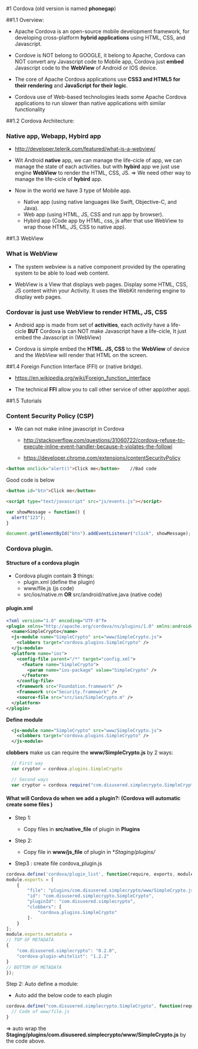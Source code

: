 #1 Cordova (old version is named **phonegap**)

##1.1 Overview:
  - Apache Cordova is an open-source mobile development framework, for developing cross-platform **hybrid applications** using HTML, CSS, and Javascript.

  - Cordove is NOT belong to GOOGLE, it belong to Apache, Cordova can NOT convert any Javascript code to Mobile app, Cordova just **embed** Javascript code to the   **WebView** of Android or IOS device.

  - The core of Apache Cordova applications use **CSS3 and HTML5 for their rendering** and **JavaScript for their logic**.

  - Cordova use of Web-based technologies leads some Apache Cordova applications to run slower than native applications with similar functionality

##1.2 Cordova Architecture:

### Native app, Webapp, Hybird app
  - http://developer.telerik.com/featured/what-is-a-webview/

  - Wit Android **native** app, we can manage the life-cicle of app, we can manage the state of each activities. but with **hybird** app we just use engine **WebView** to render the HTML, CSS, JS.  => We need other way to manage the life-cicle of **hybird** app.

  - Now in the world we have 3 type of Mobile app.
    - Native app (using native languages like Swift, Objective-C, and Java).
    - Web app  (using HTML, JS, CSS and run app by browser).
    - Hybird app (Code app by HTML, css, js after that use WebView to wrap those HTML, JS, CSS to native app).

##1.3 WebView

### What is **WebView**
  - The system webview is a native component provided by the operating system to be able to load web content.

  - WebView is a View that displays web pages. Display some HTML, CSS, JS content within your Activity. It uses the WebKit rendering engine to display web pages.

### Cordovar is just use WebView to render HTML, JS, CSS

  - Android app is made from set of **activities**, each *activity* have a life-cicle **BUT** Cordova is can NOT make Javascript have a life-cicle, It just embed the Javascript in (WebView)

  - Cordova is simple embed the **HTML. JS, CSS** to the **WebView** of device and the *WebView* will render that HTML on the screen.

##1.4 Foreign Function Interface (FFI) or (native bridge).

  - https://en.wikipedia.org/wiki/Foreign_function_interface

  - The technical **FFI** allow you to call other service of other app(other app).

##1.5 Tutorials

### Content Security Policy (CSP)
  - We can not make inline javascript in Cordova

    - http://stackoverflow.com/questions/31060722/cordova-refuse-to-execute-inline-event-handler-because-it-violates-the-followi

    - https://developer.chrome.com/extensions/contentSecurityPolicy

```html
<button onclick="alert()">Click me</button>    //Bad code
```
Good code is below

```html
<button id="btn">Click me</button>

<script type="text/javascript" src="js/events.js"></script>
```

```js
var showMessage = function() {
  alert("123");
}

document.getElementById("btn").addEventListener("click", showMessage);
```

### Cordova plugin.
#### Structure of a cordova plugin
 - Cordova plugin contain **3** things:
   - plugin.xml                                         (define the plugin)
   - www/file.js                                        (js code)
   - src/ios/native.m **OR** src/android/native.java    (native code)
  
#### plugin.xml

```xml
<?xml version="1.0" encoding="UTF-8"?>
<plugin xmlns="http://apache.org/cordova/ns/plugins/1.0" xmlns:android="http://schemas.android.com/apk/res/android" id="com.disusered.simplecrypto" version="0.2.0">
  <name>SimpleCrypto</name>
  <js-module name="SimpleCrypto" src="www/SimpleCrypto.js">
    <clobbers target="cordova.plugins.SimpleCrypto" />
  </js-module>
  <platform name="ios">
    <config-file parent="/*" target="config.xml">
      <feature name="SimpleCrypto">
        <param name="ios-package" value="SimpleCrypto" />
      </feature>
    </config-file>
    <framework src="Foundation.framework" />
    <framework src="Security.framework" />
    <source-file src="src/ios/SimpleCrypto.m" />
  </platform>
</plugin>
```

**Define module**

```xml
  <js-module name="SimpleCrypto" src="www/SimpleCrypto.js">
    <clobbers target="cordova.plugins.SimpleCrypto" />
  </js-module>
```

**clobbers** make us can require the **www/SimpleCrypto.js** by 2 ways:

```js
  // First way
  var cryptor = cordova.plugins.SimpleCrypto
```

```js
  // Second ways
  var cryptor = cordova.require("com.disusered.simplecrypto.SimpleCrypto");
```

#### What will Cordova do when we add a plugin?: (Cordova will automatic create some files )

- Step 1:
  - Copy files in **src/native_file** of plugin in **Plugins**
  
- Step 2:
  - Copy file in **www/js_file** of plugin in **Staging/plugins/*
  
- Step3 : create file cordova_plugin.js

```js
cordova.define('cordova/plugin_list', function(require, exports, module) {
module.exports = [
    {
        "file": "plugins/com.disusered.simplecrypto/www/SimpleCrypto.js",
        "id": "com.disusered.simplecrypto.SimpleCrypto",
        "pluginId": "com.disusered.simplecrypto",
        "clobbers": [
            "cordova.plugins.SimpleCrypto"
        ]-
    }
];
module.exports.metadata = 
// TOP OF METADATA
{
    "com.disusered.simplecrypto": "0.2.0",
    "cordova-plugin-whitelist": "1.2.2"
}
// BOTTOM OF METADATA
});
```

Step 2: Auto define a module:
- Auto add the below code to each plugin

```js
cordova.define("com.disusered.simplecrypto.SimpleCrypto", function(require, exports, module) {
  // Code of www/file.js
}
```

=> auto wrap the **Staging/plugins/com.disusered.simplecrypto/www/SimpleCrypto.js** by the code above.


